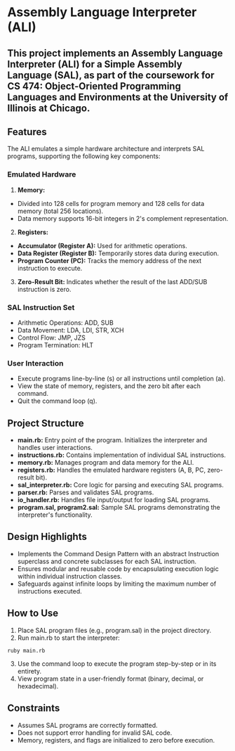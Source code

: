 # Assembly Language Interpreter (ALI)

## This project implements an Assembly Language Interpreter (ALI) for a Simple Assembly Language (SAL), as part of the coursework for CS 474: Object-Oriented Programming Languages and Environments at the University of Illinois at Chicago.

## Features

The ALI emulates a simple hardware architecture and interprets SAL programs, supporting the following key components:

### Emulated Hardware
1. **Memory:**
- Divided into 128 cells for program memory and 128 cells for data memory (total 256 locations).
- Data memory supports 16-bit integers in 2's complement representation.
2. **Registers:**
- **Accumulator (Register A):** Used for arithmetic operations.
- **Data Register (Register B):** Temporarily stores data during execution.
- **Program Counter (PC):** Tracks the memory address of the next instruction to execute. 
3. **Zero-Result Bit:** Indicates whether the result of the last ADD/SUB instruction is zero.

### SAL Instruction Set
* Arithmetic Operations: ADD, SUB
* Data Movement: LDA, LDI, STR, XCH
* Control Flow: JMP, JZS
* Program Termination: HLT

### User Interaction
* Execute programs line-by-line (s) or all instructions until completion (a).
* View the state of memory, registers, and the zero bit after each command.
* Quit the command loop (q).

## Project Structure
* **main.rb:** Entry point of the program. Initializes the interpreter and handles user interactions.
* **instructions.rb:** Contains implementation of individual SAL instructions.
* **memory.rb:** Manages program and data memory for the ALI.
* **registers.rb:** Handles the emulated hardware registers (A, B, PC, zero-result bit).
* **sal_interpreter.rb:** Core logic for parsing and executing SAL programs.
* **parser.rb:** Parses and validates SAL programs.
* **io_handler.rb:** Handles file input/output for loading SAL programs.
* **program.sal, program2.sal:** Sample SAL programs demonstrating the interpreter's functionality.

## Design Highlights
* Implements the Command Design Pattern with an abstract Instruction superclass and concrete subclasses for each SAL instruction.
* Ensures modular and reusable code by encapsulating execution logic within individual instruction classes.
* Safeguards against infinite loops by limiting the maximum number of instructions executed.

## How to Use
1. Place SAL program files (e.g., program.sal) in the project directory.
2. Run main.rb to start the interpreter:

`ruby main.rb`

3. Use the command loop to execute the program step-by-step or in its entirety. 
4. View program state in a user-friendly format (binary, decimal, or hexadecimal).

## Constraints
* Assumes SAL programs are correctly formatted.
* Does not support error handling for invalid SAL code.
* Memory, registers, and flags are initialized to zero before execution.